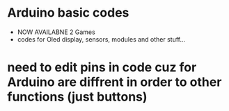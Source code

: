 # Arduino basic codes
- NOW AVAILABNE 2 Games
- codes for Oled display, sensors, modules and other stuff...
# need to edit pins in code cuz for Arduino are diffrent in order to other functions (just buttons)

